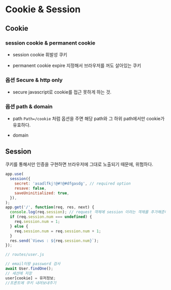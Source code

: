 # Cookie & Session

## Cookie

### session cookie & permanent cookie

- session cookie
  휘발성 쿠키

- permanent cookie
  expire 지정해서 브라우저를 꺼도 살아있는 쿠키

### 옵션 Secure & http only

- secure
  javascript로 cookie를 접근 못하게 하는 것.

### 옵션 path & domain

- path
  `Path=/cookie` 처럼 옵션을 주면 해당 path와 그 하위 path에서만 cookie가 유효하다.

- domain

## Session

쿠키를 통해서만 인증을 구현하면 브라우저에 그대로 노출되기 때문에, 위험하다.

```js
app.use(
  session({
    secret: 'asadlfkj!@#!@#dfgasdg', // required option
    resave: false,
    saveUninitialized: true,
  }),
);
app.get('/', function(req, res, next) {
  console.log(req.session); // request 객체에 session 이라는 객체를 추가해준다.
  if (req.session.num === undefined) {
    req.session.num = 1;
  } else {
    req.session.num = req.session.num + 1;
  }
  res.send(`Views : ${req.session.num}`);
});
```

```js
// routes/user.js

// email이랑 password 검사
await User.findOne();
// 세션에 저장
user[cookie] = 유저정보;
//프론트에 쿠키 내려보내주기
```
